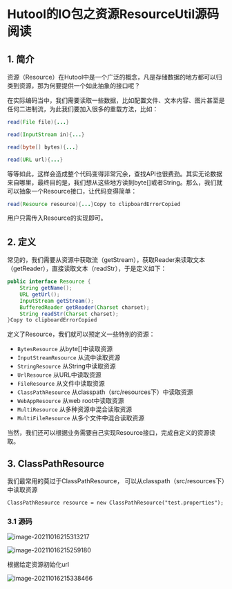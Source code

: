 # Hutool的IO包之资源ResourceUtil源码阅读

## 1. 简介

资源（Resource）在Hutool中是一个广泛的概念，凡是存储数据的地方都可以归类到资源，那为何要提供一个如此抽象的接口呢？

在实际编码当中，我们需要读取一些数据，比如配置文件、文本内容、图片甚至是任何二进制流，为此我们要加入很多的重载方法，比如：

```java
read(File file){...}

read(InputStream in){...}

read(byte[] bytes){...}

read(URL url){...}
```

等等如此，这样会造成整个代码变得非常冗余，查找API也很费劲。其实无论数据来自哪里，最终目的是，我们想从这些地方读到byte[]或者String。那么，我们就可以抽象一个Resource接口，让代码变得简单：

```java
read(Resource resource){...}Copy to clipboardErrorCopied
```

用户只需传入Resource的实现即可。

## 2. 定义

常见的，我们需要从资源中获取流（getStream），获取Reader来读取文本（getReader），直接读取文本（readStr），于是定义如下：

```java
public interface Resource {
    String getName();
    URL getUrl();
    InputStream getStream();
    BufferedReader getReader(Charset charset);
    String readStr(Charset charset);
}Copy to clipboardErrorCopied
```

定义了Resource，我们就可以预定义一些特别的资源：

- `BytesResource` 从byte[]中读取资源
- `InputStreamResource` 从流中读取资源
- `StringResource` 从String中读取资源
- `UrlResource` 从URL中读取资源
- `FileResource` 从文件中读取资源
- `ClassPathResource` 从classpath（src/resources下）中读取资源
- `WebAppResource` 从web root中读取资源
- `MultiResource` 从多种资源中混合读取资源
- `MultiFileResource` 从多个文件中混合读取资源

当然，我们还可以根据业务需要自己实现Resource接口，完成自定义的资源读取。

## 3. ClassPathResource

我们最常用的莫过于ClassPathResource， 可以从classpath（src/resources下）中读取资源

```
ClassPathResource resource = new ClassPathResource("test.properties");
```

### 3.1 源码

![image-20211016215313217](https://zszblog.oss-cn-beijing.aliyuncs.com/zszblog/blogimage-master/image-20211016215313217.png)

![image-20211016215259180](https://zszblog.oss-cn-beijing.aliyuncs.com/zszblog/blogimage-master/image-20211016215259180.png)

根据给定资源初始化url

![image-20211016215338466](https://zszblog.oss-cn-beijing.aliyuncs.com/zszblog/blogimage-master/image-20211016215338466.png)
